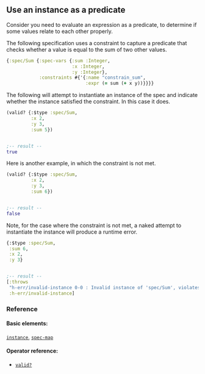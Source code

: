 <!---
  This markdown file was generated. Do not edit.
  -->

## Use an instance as a predicate

Consider you need to evaluate an expression as a predicate, to determine if some values relate to each other properly.

The following specification uses a constraint to capture a predicate that checks whether a value is equal to the sum of two other values.

```clojure
{:spec/Sum {:spec-vars {:sum :Integer,
                        :x :Integer,
                        :y :Integer},
            :constraints #{'{:name "constrain_sum",
                             :expr (= sum (+ x y))}}}}
```

The following will attempt to instantiate an instance of the spec and indicate whether the instance satisfied the constraint. In this case it does.

```clojure
(valid? {:$type :spec/Sum,
         :x 2,
         :y 3,
         :sum 5})


;-- result --
true
```

Here is another example, in which the constraint is not met.

```clojure
(valid? {:$type :spec/Sum,
         :x 2,
         :y 3,
         :sum 6})


;-- result --
false
```

Note, for the case where the constraint is not met, a naked attempt to instantiate the instance will produce a runtime error.

```clojure
{:$type :spec/Sum,
 :sum 6,
 :x 2,
 :y 3}


;-- result --
[:throws
 "h-err/invalid-instance 0-0 : Invalid instance of 'spec/Sum', violates constraints \"spec/Sum/constrain_sum\""
 :h-err/invalid-instance]
```

### Reference

#### Basic elements:

[`instance`](../halite_basic-syntax-reference.md#instance), [`spec-map`](../../halite_spec-syntax-reference.md)

#### Operator reference:

* [`valid?`](../halite_full-reference.md#valid_Q)


